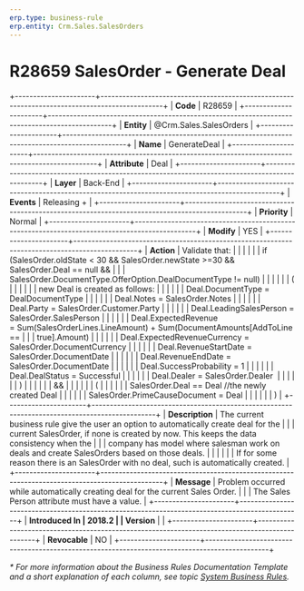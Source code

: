```yaml
---
erp.type: business-rule
erp.entity: Crm.Sales.SalesOrders
---
```


# R28659 SalesOrder - Generate Deal
+----------------------+-----------------------------------------------------------------------------------------------+
| **Code**             | R28659                                                                                        |
+----------------------+-----------------------------------------------------------------------------------------------+
| **Entity**           | @Crm.Sales.SalesOrders                                                                        |
+----------------------+-----------------------------------------------------------------------------------------------+
| **Name**             | GenerateDeal                                                                                  |
+----------------------+-----------------------------------------------------------------------------------------------+
| **Attribute**        | Deal                                                                                          |
+----------------------+-----------------------------------------------------------------------------------------------+
| **Layer**            | Back-End                                                                                      |
+----------------------+-----------------------------------------------------------------------------------------------+
| **Events**           | Releasing +                                                                                   |
+----------------------+-----------------------------------------------------------------------------------------------+
| **Priority**         | Normal                                                                                        |
+----------------------+-----------------------------------------------------------------------------------------------+
| **Modify**           | YES                                                                                           |
+----------------------+-----------------------------------------------------------------------------------------------+
| **Action**           | Validate that:                                                                                |
|                      |                                                                                               |
|                      | if (SalesOrder.oldState \< 30 && SalesOrder.newState \>=30 && SalesOrder.Deal == null &&      |
|                      | SalesOrder.DocumentType.OfferOption.DealDocumentType != null)                                 |
|                      |                                                                                               |
|                      | (                                                                                             |
|                      |                                                                                               |
|                      | new Deal is created as follows:                                                               |
|                      |                                                                                               |
|                      | Deal.DocumentType = DealDocumentType                                                          |
|                      |                                                                                               |
|                      | Deal.Notes = SalesOrder.Notes                                                                 |
|                      |                                                                                               |
|                      | Deal.Party = SalesOrder.Customer.Party                                                        |
|                      |                                                                                               |
|                      | Deal.LeadingSalesPerson = SalesOrder.SalesPerson                                              |
|                      |                                                                                               |
|                      | Deal.ExpectedRevenue = Sum(SalesOrderLines.LineAmount) + Sum(DocumentAmounts\[AddToLine ==    |
|                      | true\].Amount)                                                                                |
|                      |                                                                                               |
|                      | Deal.ExpectedRevenueCurrency = SalesOrder.DocumentCurrency                                    |
|                      |                                                                                               |
|                      | Deal.RevenueStartDate = SalesOrder.DocumentDate                                               |
|                      |                                                                                               |
|                      | Deal.RevenueEndDate = SalesOrder.DocumentDate                                                 |
|                      |                                                                                               |
|                      | Deal.SuccessProbability = 1                                                                   |
|                      |                                                                                               |
|                      | Deal.DealStatus = Successful                                                                  |
|                      |                                                                                               |
|                      | Deal.Dealer = SalesOrder.Dealer                                                               |
|                      |                                                                                               |
|                      | )                                                                                             |
|                      |                                                                                               |
|                      | &&                                                                                            |
|                      |                                                                                               |
|                      | (                                                                                             |
|                      |                                                                                               |
|                      | SalesOrder.Deal == Deal //the newly created Deal                                              |
|                      |                                                                                               |
|                      | SalesOrder.PrimeCauseDocument = Deal                                                          |
|                      |                                                                                               |
|                      | )                                                                                             |
+----------------------+-----------------------------------------------------------------------------------------------+
| **Description**      | The current business rule give the user an option to automatically create deal for the        |
|                      | current SalesOrder, if none is created by now. This keeps the data consistency when the       |
|                      | company has model where salesman work on deals and create SalesOrders based on those deals.   |
|                      |                                                                                               |
|                      | If for some reason there is an SalesOrder with no deal, such is automatically created.        |
+----------------------+-----------------------------------------------------------------------------------------------+
| **Message**          | Problem occurred while automatically creating deal for the current Sales Order.               |
|                      | The Sales Person attribute must have a value.                                                 |
+----------------------+-----------------------------------------------------------------------------------------------+
| **Introduced In      | 2018.2                                                                                        |
| Version**            |                                                                                               |
+----------------------+-----------------------------------------------------------------------------------------------+
| **Revocable**        | NO                                                                                            |
+----------------------+-----------------------------------------------------------------------------------------------+

*\* For more information about the Business Rules Documentation Template and a short explanation of each column, see
topic [System Business Rules](../templates/template-description-system-business-rules.md).*
